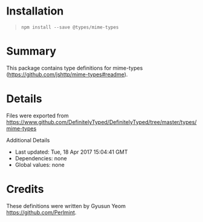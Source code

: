 # Installation
> `npm install --save @types/mime-types`

# Summary
This package contains type definitions for mime-types (https://github.com/jshttp/mime-types#readme).

# Details
Files were exported from https://www.github.com/DefinitelyTyped/DefinitelyTyped/tree/master/types/mime-types

Additional Details
 * Last updated: Tue, 18 Apr 2017 15:04:41 GMT
 * Dependencies: none
 * Global values: none

# Credits
These definitions were written by Gyusun Yeom <https://github.com/Perlmint>.
